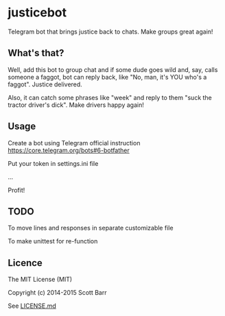 # justicebot
Telegram bot that brings justice back to chats. Make groups great again!

## What's that?
Well, add this bot to group chat and if some dude goes wild and, say, calls someone a faggot, 
bot can reply back, like "No, man, it's YOU who's a faggot". Justice delivered.

Also, it can catch some phrases like "week" and reply to them "suck the tractor driver's dick". Make drivers happy again!

## Usage
Create a bot using Telegram official instruction https://core.telegram.org/bots#6-botfather

Put your token in settings.ini file

...

Profit!

## TODO

To move lines and responses in separate customizable file

To make unittest for re-function

## Licence
The MIT License (MIT)

Copyright (c) 2014-2015 Scott Barr

See [LICENSE.md](LICENSE.md)
